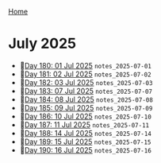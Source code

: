 [Home](../../main.md)

# July 2025

- 📝[Day 180: 01 Jul 2025](./07/notes_2025-07-01.md) `notes_2025-07-01`
- 📝[Day 181: 02 Jul 2025](./07/notes_2025-07-02.md) `notes_2025-07-02`
- 📝[Day 182: 03 Jul 2025](./07/notes_2025-07-03.md) `notes_2025-07-03`
- 📝[Day 183: 07 Jul 2025](./07/notes_2025-07-07.md) `notes_2025-07-07`
- 📝[Day 184: 08 Jul 2025](./07/notes_2025-07-08.md) `notes_2025-07-08`
- 📝[Day 185: 09 Jul 2025](./07/notes_2025-07-09.md) `notes_2025-07-09`
- 📝[Day 186: 10 Jul 2025](./07/notes_2025-07-10.md) `notes_2025-07-10`
- 📝[Day 187: 11 Jul 2025](./07/notes_2025-07-11.md) `notes_2025-07-11`
- 📝[Day 188: 14 Jul 2025](./07/notes_2025-07-14.md) `notes_2025-07-14`
- 📝[Day 189: 15 Jul 2025](./07/notes_2025-07-15.md) `notes_2025-07-15`
- 📝[Day 190: 16 Jul 2025](./07/notes_2025-07-16.md) `notes_2025-07-16`
